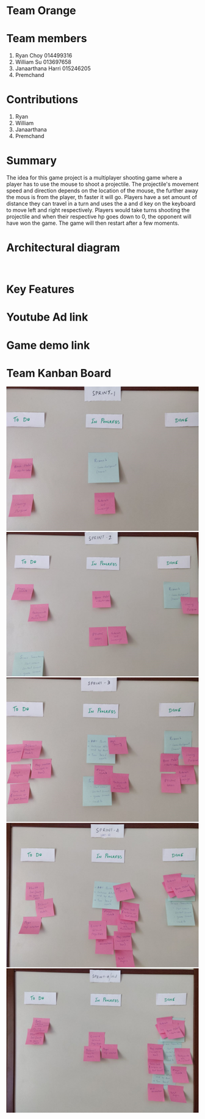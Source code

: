 # Team Orange
# Team members
1. Ryan Choy 014499316
2. William Su 013697658
3. Janaarthana Harri 015246205
4. Premchand

# Contributions
1. Ryan
2. William
3. Janaarthana
4. Premchand

# Summary
The idea for this game project is a multiplayer shooting game where a player has to use the mouse to shoot a projectile. The projectile's movement speed and direction depends on the location of the mouse, the further away the mous is from the player, th faster it will go. Players have a set amount of distance they can travel in a turn and uses the a and d key on the keyboard to move left and right respectively. Players would take turns shooting the projectile and when their respective hp goes down to 0, the opponent will have won the game. The game will then restart after a few moments.

# Architectural diagram
![]()

# Key Features

# Youtube Ad link

# Game demo link

# Team Kanban Board
![](img/kb1.png)
![](img/kb2.png)
![](img/kb3.png)
![](img/kb4.png)
![](img/kb5.png)
